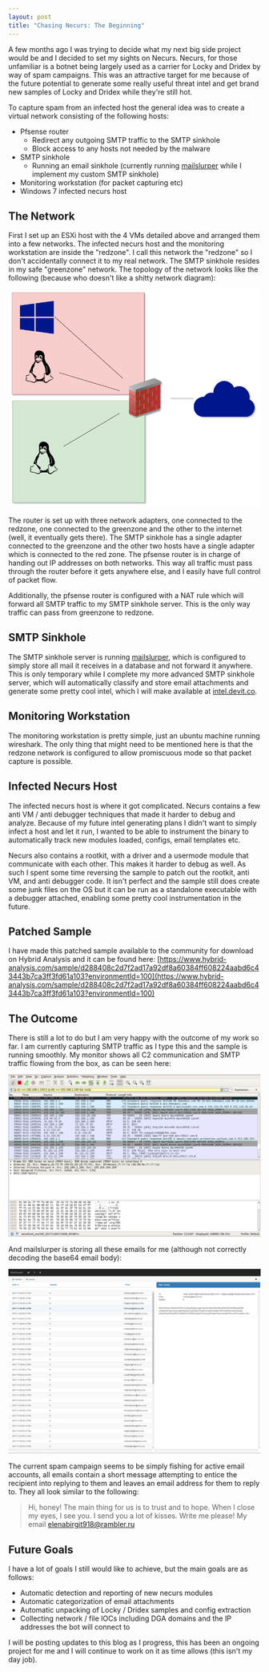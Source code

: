 ```yaml
---
layout: post
title: "Chasing Necurs: The Beginning"
---
```


A few months ago I was trying to decide what my next big side project would be and I decided to set my sights on Necurs. Necurs, for those unfamiliar is a botnet being largely used as a carrier for Locky and Dridex by way of spam campaigns. This was an attractive target for me because of the future potential to generate some really useful threat intel and get brand new samples of Locky and Dridex while they're still hot.

To capture spam from an infected host the general idea was to create a virtual network consisting of the following hosts:

- Pfsense router
    - Redirect any outgoing SMTP traffic to the SMTP sinkhole
    - Block access to any hosts not needed by the malware
- SMTP sinkhole
    - Running an email sinkhole (currently running [mailslurper](https://github.com/mailslurper/mailslurper/) while I implement my custom SMTP sinkhole)
- Monitoring workstation (for packet capturing etc)
- Windows 7 infected necurs host

## The Network

First I set up an ESXi host with the 4 VMs detailed above and arranged them into a few networks. The infected necurs host and the monitoring workstation are inside the "redzone". I call this network the "redzone" so I don't accidentally connect it to my real network. The SMTP sinkhole resides in my safe "greenzone" network. The topology of the network looks like the following (because who doesn't like a shitty network diagram):

![redzone greenzone network diagram](/images/necurs-network-diagram.png "redzone greenzone network diagram")

The router is set up with three network adapters, one connected to the redzone, one connected to the greenzone and the other to the internet (well, it eventually gets there). The SMTP sinkhole has a single adapter connected to the greenzone and the other two hosts have a single adapter which is connected to the red zone. The pfsense router is in charge of handing out IP addresses on both networks. This way all traffic must pass through the router before it gets anywhere else, and I easily have full control of packet flow.

Additionally, the pfsense router is configured with a NAT rule which will forward all SMTP traffic to my SMTP sinkhole server. This is the only way traffic can pass from greenzone to redzone.

## SMTP Sinkhole

The SMTP sinkhole server is running [mailslurper](https://github.com/mailslurper/mailslurper/), which is configured to simply store all mail it receives in a database and not forward it anywhere. This is only temporary while I complete my more advanced SMTP sinkhole server, which will automatically classify and store email attachments and generate some pretty cool intel, which I will make available at [intel.devit.co](http://intel.devit.co/).

## Monitoring Workstation

The monitoring workstation is pretty simple, just an ubuntu machine running wireshark. The only thing that might need to be mentioned here is that the redzone network is configured to allow promiscuous mode so that packet capture is possible.

## Infected Necurs Host

The infected necurs host is where it got complicated. Necurs contains a few anti VM / anti debugger techniques that made it harder to debug and analyze. Because of my future intel generating plans I didn't want to simply infect a host and let it run, I wanted to be able to instrument the binary to automatically track new modules loaded, configs, email templates etc.

Necurs also contains a rootkit, with a driver and a usermode module that communicate with each other. This makes it harder to debug as well. As such I spent some time reversing the sample to patch out the rootkit, anti VM, and anti debugger code. It isn't perfect and the sample still does create some junk files on the OS but it can be run as a standalone executable with a debugger attached, enabling some pretty cool instrumentation in the future.

## Patched Sample

I have made this patched sample available to the community for download on Hybrid Analysis and it can be found here: [https://www.hybrid-analysis.com/sample/d288408c2d7f2ad17a92df8a60384ff608224aabd6c43443b7ca3ff3fd61a103?environmentId=100](https://www.hybrid-analysis.com/sample/d288408c2d7f2ad17a92df8a60384ff608224aabd6c43443b7ca3ff3fd61a103?environmentId=100)

## The Outcome

There is still a lot to do but I am very happy with the outcome of my work so far. I am currently capturing SMTP traffic as I type this and the sample is running smoothly. My monitor shows all C2 communication and SMTP traffic flowing from the box, as can be seen here:

![necurs packet capture](/images/necurs-pcap.png "necurs packet capture")

And mailslurper is storing all these emails for me (although not correctly decoding the base64 email body):

![necurs email log](/images/necurs-emails.png "necurs email log")

The current spam campaign seems to be simply fishing for active email accounts, all emails contain a short message attempting to entice the recipient into replying to them and leaves an email address for them to reply to. They all look similar to the following:

>Hi, honey!
>The main thing for us is to trust and to hope. When I close my eyes, I see you.
>I send you a lot of kisses. Write me please! My email elenabirgit918@rambler.ru

## Future Goals

I have a lot of goals I still would like to achieve, but the main goals are as follows:

- Automatic detection and reporting of new necurs modules
- Automatic categorization of email attachments
- Automatic unpacking of Locky / Dridex samples and config extraction
- Collecting network / file IOCs including DGA domains and the IP addresses the bot will connect to

I will be posting updates to this blog as I progress, this has been an ongoing project for me and I will continue to work on it as time allows (this isn't my day job).
